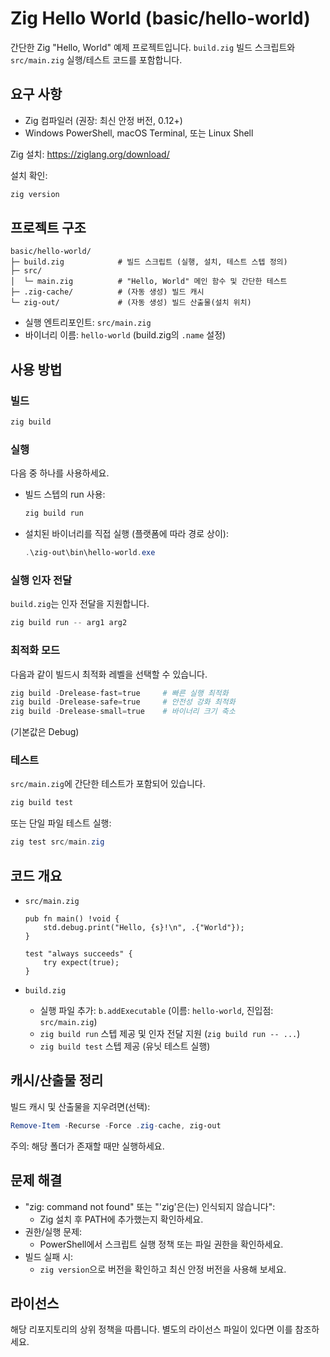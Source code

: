 # Zig Hello World (basic/hello-world)

간단한 Zig "Hello, World" 예제 프로젝트입니다. `build.zig` 빌드 스크립트와 `src/main.zig` 실행/테스트 코드를 포함합니다.

## 요구 사항

- Zig 컴파일러 (권장: 최신 안정 버전, 0.12+)
- Windows PowerShell, macOS Terminal, 또는 Linux Shell

Zig 설치: <https://ziglang.org/download/>

설치 확인:

```powershell
zig version
```

## 프로젝트 구조

```
basic/hello-world/
├─ build.zig            # 빌드 스크립트 (실행, 설치, 테스트 스텝 정의)
├─ src/
│  └─ main.zig          # "Hello, World" 메인 함수 및 간단한 테스트
├─ .zig-cache/          # (자동 생성) 빌드 캐시
└─ zig-out/             # (자동 생성) 빌드 산출물(설치 위치)
```

- 실행 엔트리포인트: `src/main.zig`
- 바이너리 이름: `hello-world` (build.zig의 `.name` 설정)

## 사용 방법

### 빌드

```powershell
zig build
```

### 실행

다음 중 하나를 사용하세요.

- 빌드 스텝의 run 사용:

  ```powershell
  zig build run
  ```

- 설치된 바이너리를 직접 실행 (플랫폼에 따라 경로 상이):

  ```powershell
  .\zig-out\bin\hello-world.exe
  ```

### 실행 인자 전달

`build.zig`는 인자 전달을 지원합니다.

```powershell
zig build run -- arg1 arg2
```

### 최적화 모드

다음과 같이 빌드시 최적화 레벨을 선택할 수 있습니다.

```powershell
zig build -Drelease-fast=true     # 빠른 실행 최적화
zig build -Drelease-safe=true     # 안전성 강화 최적화
zig build -Drelease-small=true    # 바이너리 크기 축소
```

(기본값은 Debug)

### 테스트

`src/main.zig`에 간단한 테스트가 포함되어 있습니다.

```powershell
zig build test
```

또는 단일 파일 테스트 실행:

```powershell
zig test src/main.zig
```

## 코드 개요

- `src/main.zig`

  ```zig
  pub fn main() !void {
      std.debug.print("Hello, {s}!\n", .{"World"});
  }

  test "always succeeds" {
      try expect(true);
  }
  ```

- `build.zig`
  - 실행 파일 추가: `b.addExecutable` (이름: `hello-world`, 진입점: `src/main.zig`)
  - `zig build run` 스텝 제공 및 인자 전달 지원 (`zig build run -- ...`)
  - `zig build test` 스텝 제공 (유닛 테스트 실행)

## 캐시/산출물 정리

빌드 캐시 및 산출물을 지우려면(선택):

```powershell
Remove-Item -Recurse -Force .zig-cache, zig-out
```

주의: 해당 폴더가 존재할 때만 실행하세요.

## 문제 해결

- "zig: command not found" 또는 "'zig'은(는) 인식되지 않습니다":
  - Zig 설치 후 PATH에 추가했는지 확인하세요.
- 권한/실행 문제:
  - PowerShell에서 스크립트 실행 정책 또는 파일 권한을 확인하세요.
- 빌드 실패 시:
  - `zig version`으로 버전을 확인하고 최신 안정 버전을 사용해 보세요.

## 라이선스

해당 리포지토리의 상위 정책을 따릅니다. 별도의 라이선스 파일이 있다면 이를 참조하세요.
